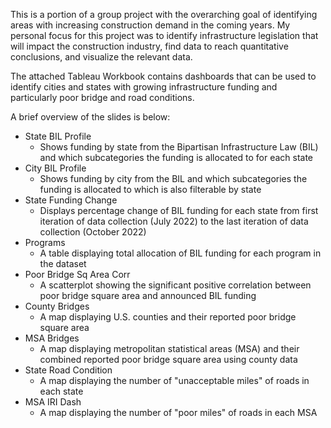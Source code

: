 This is a portion of a group project with the overarching goal of identifying areas with increasing construction demand in the coming years. My personal focus for this project was to identify infrastructure legislation that will impact the construction industry, find data to reach quantitative conclusions, and visualize the relevant data.

The attached Tableau Workbook contains dashboards that can be used to identify cities and states with growing infrastructure funding and particularly poor bridge and road conditions.

A brief overview of the slides is below:
  - State BIL Profile
    - Shows funding by state from the Bipartisan Infrastructure Law (BIL) and which subcategories the funding is allocated to for each state
  - City BIL Profile
    - Shows funding by city from the BIL and which subcategories the funding is allocated to which is also filterable by state
  - State Funding Change
    - Displays percentage change of BIL funding for each state from first iteration of data collection (July 2022) to the last iteration of data collection (October 2022)
  - Programs
    - A table displaying total allocation of BIL funding for each program in the dataset
  - Poor Bridge Sq Area Corr
    - A scatterplot showing the significant positive correlation between poor bridge square area and announced BIL funding
  - County Bridges
    - A map displaying U.S. counties and their reported poor bridge square area
  - MSA Bridges
    - A map displaying metropolitan statistical areas (MSA) and their combined reported poor bridge square area using county data
  - State Road Condition
    - A map displaying the number of "unacceptable miles" of roads in each state
  - MSA IRI Dash
    - A map displaying the number of "poor miles" of roads in each MSA
